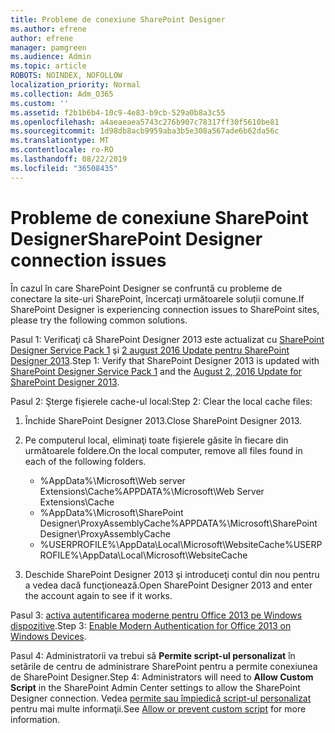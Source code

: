 ```yaml
---
title: Probleme de conexiune SharePoint Designer
ms.author: efrene
author: efrene
manager: pamgreen
ms.audience: Admin
ms.topic: article
ROBOTS: NOINDEX, NOFOLLOW
localization_priority: Normal
ms.collection: Adm_O365
ms.custom: ''
ms.assetid: f2b1b6b4-10c9-4e83-b9cb-529a0b8a3c55
ms.openlocfilehash: a4aeaeaea5743c276b907c78317ff30f5610be81
ms.sourcegitcommit: 1d98db8acb9959aba3b5e308a567ade6b62da56c
ms.translationtype: MT
ms.contentlocale: ro-RO
ms.lasthandoff: 08/22/2019
ms.locfileid: "36508435"
---
```

# <a name="sharepoint-designer-connection-issues"></a><span data-ttu-id="fa12e-102">Probleme de conexiune SharePoint Designer</span><span class="sxs-lookup"><span data-stu-id="fa12e-102">SharePoint Designer connection issues</span></span> 

<span data-ttu-id="fa12e-103">În cazul în care SharePoint Designer se confruntă cu probleme de conectare la site-uri SharePoint, încercați următoarele soluții comune.</span><span class="sxs-lookup"><span data-stu-id="fa12e-103">If SharePoint Designer is experiencing connection issues to SharePoint sites, please try the following common solutions.</span></span>

<span data-ttu-id="fa12e-104">Pasul 1: Verificaţi că SharePoint Designer 2013 este actualizat cu [SharePoint Designer Service Pack 1](https://support.microsoft.com/help/2817441/description-of-microsoft-sharepoint-designer-2013-service-pack-1-sp1) şi [2 august 2016 Update pentru SharePoint Designer 2013](https://support.microsoft.com/help/3114721/august-2-2016-update-for-sharepoint-designer-2013-kb3114721).</span><span class="sxs-lookup"><span data-stu-id="fa12e-104">Step 1: Verify that SharePoint Designer 2013 is updated with [SharePoint Designer Service Pack 1](https://support.microsoft.com/help/2817441/description-of-microsoft-sharepoint-designer-2013-service-pack-1-sp1) and the [August 2, 2016 Update for SharePoint Designer 2013](https://support.microsoft.com/help/3114721/august-2-2016-update-for-sharepoint-designer-2013-kb3114721).</span></span>



<span data-ttu-id="fa12e-105">Pasul 2: Şterge fişierele cache-ul local:</span><span class="sxs-lookup"><span data-stu-id="fa12e-105">Step 2: Clear the local cache files:</span></span>

1. <span data-ttu-id="fa12e-106">Închide SharePoint Designer 2013.</span><span class="sxs-lookup"><span data-stu-id="fa12e-106">Close SharePoint Designer 2013.</span></span>

2. <span data-ttu-id="fa12e-107">Pe computerul local, eliminaţi toate fişierele găsite în fiecare din următoarele foldere.</span><span class="sxs-lookup"><span data-stu-id="fa12e-107">On the local computer, remove all files found in each of the following folders.</span></span>

    - <span data-ttu-id="fa12e-108">%AppData%\Microsoft\Web server Extensions\Cache</span><span class="sxs-lookup"><span data-stu-id="fa12e-108">%APPDATA%\Microsoft\Web Server Extensions\Cache</span></span>
    - <span data-ttu-id="fa12e-109">%AppData%\Microsoft\SharePoint Designer\ProxyAssemblyCache</span><span class="sxs-lookup"><span data-stu-id="fa12e-109">%APPDATA%\Microsoft\SharePoint Designer\ProxyAssemblyCache</span></span>
    - <span data-ttu-id="fa12e-110">%USERPROFILE%\AppData\Local\Microsoft\WebsiteCache</span><span class="sxs-lookup"><span data-stu-id="fa12e-110">%USERPROFILE%\AppData\Local\Microsoft\WebsiteCache</span></span>

3. <span data-ttu-id="fa12e-111">Deschide SharePoint Designer 2013 şi introduceţi contul din nou pentru a vedea dacă funcţionează.</span><span class="sxs-lookup"><span data-stu-id="fa12e-111">Open SharePoint Designer 2013 and enter the account again to see if it works.</span></span>

<span data-ttu-id="fa12e-112">Pasul 3: [activa autentificarea moderne pentru Office 2013 pe Windows dispozitive](https://docs.microsoft.com/office365/admin/security-and-compliance/enable-modern-authentication?redirectSourcePath=/article/Enable-Modern-Authentication-for-Office-2013-on-Windows-devices-7dc1c01a-090f-4971-9677-f1b192d6c910&view=o365-worldwide).</span><span class="sxs-lookup"><span data-stu-id="fa12e-112">Step 3: [Enable Modern Authentication for Office 2013 on Windows Devices](https://docs.microsoft.com/office365/admin/security-and-compliance/enable-modern-authentication?redirectSourcePath=/article/Enable-Modern-Authentication-for-Office-2013-on-Windows-devices-7dc1c01a-090f-4971-9677-f1b192d6c910&view=o365-worldwide).</span></span>

<span data-ttu-id="fa12e-113">Pasul 4: Administratorii va trebui să **Permite script-ul personalizat** în setările de centru de administrare SharePoint pentru a permite conexiunea de SharePoint Designer.</span><span class="sxs-lookup"><span data-stu-id="fa12e-113">Step 4: Administrators will need to **Allow Custom Script** in the SharePoint Admin Center settings to allow the SharePoint Designer connection.</span></span> <span data-ttu-id="fa12e-114">Vedea [permite sau împiedică script-ul personalizat](https://docs.microsoft.com/sharepoint/allow-or-prevent-custom-script) pentru mai multe informaţii.</span><span class="sxs-lookup"><span data-stu-id="fa12e-114">See [Allow or prevent custom script](https://docs.microsoft.com/sharepoint/allow-or-prevent-custom-script) for more information.</span></span>


